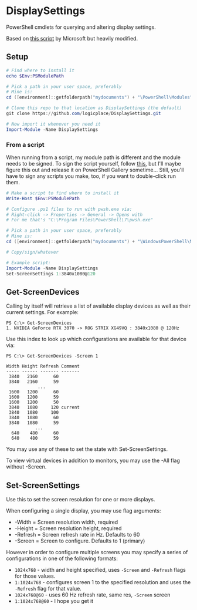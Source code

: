 # DisplaySettings

PowerShell cmdlets for querying and altering display settings.

Based on [this script][1] by Microsoft but heavily modified.

[1]: https://web.archive.org/web/20190511070456/https://gallery.technet.microsoft.com/ScriptCenter/2a631d72-206d-4036-a3f2-2e150f297515/

## Setup

```ps1
# Find where to install it
echo $Env:PSModulePath

# Pick a path in your user space, preferably
# Mine is:
cd ([environment]::getfolderpath("mydocuments") + "\PowerShell\Modules")

# Clone this repo to that location as DisplaySettings (the default)
git clone https://github.com/logicplace/DisplaySettings.git

# Now import it whenever you need it
Import-Module -Name DisplaySettings
```

### From a script

When running from a script, my module path is different and the module needs to be signed. To sign the script yourself, follow [this][2], but I'll maybe figure this out and release it on PowerShell Gallery sometime... Still, you'll have to sign any scripts you make, too, if you want to double-click run them.

[2]: https://adamtheautomator.com/how-to-sign-powershell-script/

```ps1
# Make a script to find where to install it
Write-Host $Env:PSModulePath

# Configure .ps1 files to run with pwsh.exe via:
# Right-click -> Properties -> General -> Opens with
# For me that's "C:\Program Files\PowerShell\7\pwsh.exe"

# Pick a path in your user space, preferably
# Mine is:
cd ([environment]::getfolderpath("mydocuments") + "\WindowsPowerShell\Modules")

# Copy/sign/whatever

# Example script:
Import-Module -Name DisplaySettings
Set-ScreenSettings 1:3840x1080@120
```

## Get-ScreenDevices

Calling by itself will retrieve a list of available display devices as well as their current settings. For example:

```
PS C:\> Get-ScreenDevices
1. NVIDIA GeForce RTX 3070 -> ROG STRIX XG49VQ : 3840x1080 @ 120Hz
```

Use this index to look up which configurations are available for that device via:

```
PS C:\> Get-ScreenDevices -Screen 1

Width Height Refresh Comment
----- ------ ------- -------
 3840   2160      60
 3840   2160      59
            ...
 1600   1200      60
 1600   1200      59
 1600   1200      50
 3840   1080     120 current
 3840   1080     100
 3840   1080      60
 3840   1080      59
           ...
  640    480      60
  640    480      59
```

You may use any of these to set the state with Set-ScreenSettings.

To view virtual devices in addition to monitors, you may use the -All flag without -Screen.

## Set-ScreenSettings

Use this to set the screen resolution for one or more displays.

When configuring a single display, you may use flag arguments:

* -Width = Screen resolution width, required
* -Height = Screen resolution height, required
* -Refresh = Screen refresh rate in Hz. Defaults to 60
* -Screen = Screen to configure. Defaults to 1 (primary)

However in order to configure multiple screens you may specify a series of configurations in one of the following formats:

* `1024x768` - width and height specified, uses `-Screen` and `-Refresh` flags for those values.
* `1:1024x768` - configures screen 1 to the specified resolution and uses the `-Refresh` flag for that value.
* `1024x768@60` - uses 60 Hz refresh rate, same res, `-Screen` screen
* `1:1024x768@60` - I hope you get it
